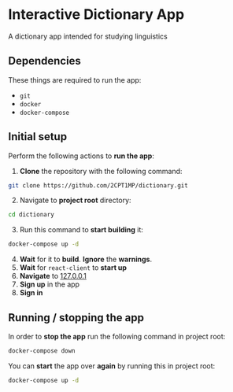 # Interactive Dictionary App
A dictionary app intended for studying linguistics 

## Dependencies
These things are required to run the app:
- `git`
- `docker`
- `docker-compose`

## Initial setup
Perform the following actions to **run the app**:

1. **Clone** the repository with the following command:
```sh
git clone https://github.com/2CPT1MP/dictionary.git
```
2. Navigate to **project root** directory:
```sh
cd dictionary
```
3. Run this command to **start building** it:
```sh
docker-compose up -d
```
4. **Wait** for it to **build**. **Ignore** the **warnings**.
5. **Wait** for `react-client` to **start up**
6. **Navigate** to [127.0.0.1](http://127.0.0.1)
7. **Sign up** in the app
8. **Sign in**

## Running / stopping the app 
In order to **stop the app** run the following command in project root:
```sh
docker-compose down
```
You can **start** the app over **again** by running this in project root:
```sh
docker-compose up -d
```
